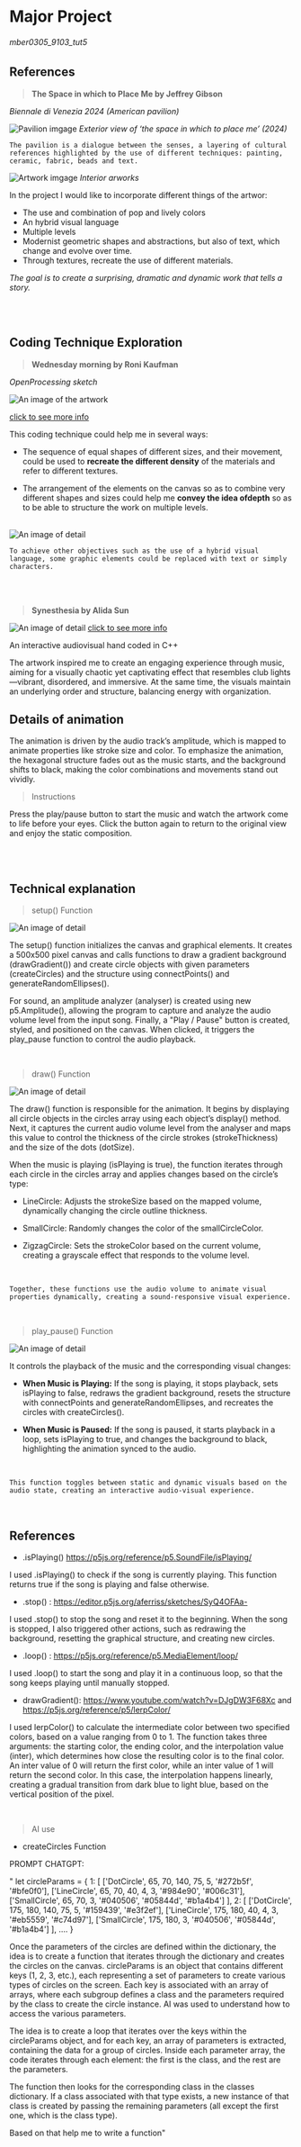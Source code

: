 # Major Project

###### mber0305_9103_tut5

## References

>  **The Space in which to Place Me by Jeffrey Gibson**

*Biennale di Venezia 2024 (American pavilion)*

![Pavilion  imgage](https://www.thisiscolossal.com/wp-content/uploads/2024/04/gibson-5.jpg)
*Exterior view of ‘the space in which to place me’ (2024)*


```
The pavilion is a dialogue between the senses, a layering of cultural references highlighted by the use of different techniques: painting, ceramic, fabric, beads and text.
```

![Artwork  imgage](https://www.thisiscolossal.com/wp-content/uploads/2024/04/gibson-9.jpg)
*Interior arworks*

In the project I would like to incorporate different things of the artwor: 

- The use and combination of pop and lively colors
- An hybrid visual language
- Multiple levels
- Modernist geometric shapes and abstractions, but also of text, which change and evolve over time.
- Through textures, recreate the use of different materials.

*The goal is to create a surprising, dramatic and dynamic work that tells a story.*


<br>
<br>

## Coding Technique Exploration

>  **Wednesday morning by Roni Kaufman**

*OpenProcessing sketch*

![An image of the artwork](inspiration/artwokr.png)

[click to see more info](https://openprocessing.org/sketch/2225336)

This coding technique could help me in several ways:

- The sequence of equal shapes of different sizes, and their movement, could be used to **recreate the different density** of the materials and refer to different textures.

- The arrangement of the elements on the canvas so as to combine very different shapes and sizes could help me **convey the idea of ​​depth** so as to be able to structure the work on multiple levels. <br><br>

![An image of detail](inspiration/detail.png)

```
To achieve other objectives such as the use of a hybrid visual language, some graphic elements could be replaced with text or simply characters.
```
<br>
<br>

>  **Synesthesia by Alida Sun**

![An image of detail](inspiration/Synestesya.png)
[click to see more info](https://https://www.youtube.com/watch?v=ZATrHLFy8qw&t=5s)

An interactive audiovisual hand coded in C++

The artwork inspired me to create an engaging experience through music, aiming for a visually chaotic yet captivating effect that resembles club lights—vibrant, disordered, and immersive. At the same time, the visuals maintain an underlying order and structure, balancing energy with organization.

## Details of animation

The animation is driven by the audio track’s amplitude, which is mapped to animate properties like stroke size and color. To emphasize the animation, the hexagonal structure fades out as the music starts, and the background shifts to black, making the color combinations and movements stand out vividly.

> Instructions


Press the play/pause button to start the music and watch the artwork come to life before your eyes. Click the button again to return to the original view and enjoy the static composition.

<br>
<br>

## Technical explanation

> setup() Function

![An image of detail](inspiration/setup.png)

The setup() function initializes the canvas and graphical elements. It creates a 500x500 pixel canvas and calls functions to draw a gradient background (drawGradient()) and create circle objects with given parameters (createCircles) and the structure using connectPoints() and generateRandomEllipses().

For sound, an amplitude analyzer (analyser) is created using new p5.Amplitude(), allowing the program to capture and analyze the audio volume level from the input song. Finally, a "Play / Pause" button is created, styled, and positioned on the canvas. When clicked, it triggers the play_pause function to control the audio playback.

<br>

> draw() Function

![An image of detail](inspiration/draw.png)

The draw() function is responsible for the animation. It begins by displaying all circle objects in the circles array using each object’s display() method. Next, it captures the current audio volume level from the analyser and maps this value to control the thickness of the circle strokes (strokeThickness) and the size of the dots (dotSize).

When the music is playing (isPlaying is true), the function iterates through each circle in the circles array and applies changes based on the circle’s type:

- LineCircle: Adjusts the strokeSize based on the mapped volume, dynamically changing the circle outline thickness.

- SmallCircle: Randomly changes the color of the smallCircleColor.
- ZigzagCircle: Sets the strokeColor based on the current volume, creating a grayscale effect that responds to the volume level.

<br>

```
Together, these functions use the audio volume to animate visual properties dynamically, creating a sound-responsive visual experience.
```
<br>

> play_pause() Function

![An image of detail](inspiration/play_pause.png)

It controls the playback of the music and the corresponding visual changes:

- **When Music is Playing:** If the song is playing, it stops playback, sets isPlaying to false, redraws the gradient background, resets the structure with connectPoints and generateRandomEllipses, and recreates the circles with createCircles().

- **When Music is Paused:** If the song is paused, it starts playback in a loop, sets isPlaying to true, and changes the background to black, highlighting the animation synced to the audio.

<br>

```
This function toggles between static and dynamic visuals based on the audio state, creating an interactive audio-visual experience.
```

<br>

## References

- .isPlaying() https://p5js.org/reference/p5.SoundFile/isPlaying/

 I used .isPlaying() to check if the song is currently playing. This function returns true if the song is playing and false otherwise.

- .stop() : https://editor.p5js.org/aferriss/sketches/SyQ4OFAa-

I used .stop() to stop the song and reset it to the beginning. When the song is stopped, I also triggered other actions, such as redrawing the background, resetting the graphical structure, and creating new circles.

- .loop() : https://p5js.org/reference/p5.MediaElement/loop/

I used .loop() to start the song and play it in a continuous loop, so that the song keeps playing until manually stopped.

- drawGradient():  https://www.youtube.com/watch?v=DJgDW3F68Xc and https://p5js.org/reference/p5/lerpColor/

I used lerpColor() to calculate the intermediate color between two specified colors, based on a value ranging from 0 to 1. The function takes three arguments: the starting color, the ending color, and the interpolation value (inter), which determines how close the resulting color is to the final color. An inter value of 0 will return the first color, while an inter value of 1 will return the second color. In this case, the interpolation happens linearly, creating a gradual transition from dark blue to light blue, based on the vertical position of the pixel.

<br>

> AI use

- createCircles Function

PROMPT CHATGPT:

" let circleParams = {
  1: [
    ['DotCircle', 65, 70, 140, 75, 5, '#272b5f', '#bfe0f0'],
    ['LineCircle', 65, 70, 40, 4, 3, '#984e90', '#006c31'],
    ['SmallCircle', 65, 70, 3, '#040506', '#05844d', '#b1a4b4']
  ],
  2: [
    ['DotCircle', 175, 180, 140, 75, 5, '#159439', '#e3f2ef'],
    ['LineCircle', 175, 180, 40, 4, 3, '#eb5559', '#c74d97'],
    ['SmallCircle', 175, 180, 3, '#040506', '#05844d', '#b1a4b4']
  ],
....
}


Once the parameters of the circles are defined within the dictionary, the idea is to create a function that iterates through the dictionary and creates the circles on the canvas. circleParams is an object that contains different keys (1, 2, 3, etc.), each representing a set of parameters to create various types of circles on the screen. Each key is associated with an array of arrays, where each subgroup defines a class and the parameters required by the class to create the circle instance. AI was used to understand how to access the various parameters.

The idea is to create a loop that iterates over the keys within the circleParams object, and for each key, an array of parameters  is extracted, containing the data for a group of circles. Inside each parameter array, the code iterates through each element: the first is the class, and the rest are the parameters.

The function then looks for the corresponding class in the classes dictionary. If a class associated with that type exists, a new instance of that class is created by passing the remaining parameters (all except the first one, which is the class type).

Based on that help me to write a function"
